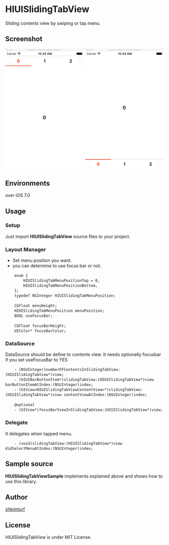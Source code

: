 # HIUISlidingTabView

Sliding contents view by swiping or tap menu.

## Screenshot

<img src="https://github.com/shkimturf/HIUISlidingTabView/blob/master/preview_top.gif" width="250" />
<img src="https://github.com/shkimturf/HIUISlidingTabView/blob/master/preview_bottom.gif" width="250" />

## Environments

over iOS 7.0

## Usage

### Setup

Just import **HIUISlidingTabView** source files to your project.

### Layout Manager

* Set menu position you want.
* you can determine to use focus bar or not.

``` objc
    enum {
        HIUISlidingTabMenuPositionTop = 0,
        HIUISlidingTabMenuPositionBottom,
    };
    typedef NSInteger HIUISlidingTabMenuPosition;

    CGFloat menuHeight;
    HIUISlidingTabMenuPosition menuPosition;
    BOOL useFocusBar;
    
    CGFloat focusBarHeight;
    UIColor* focusBarColor;
```

### DataSource

DataSource should be define to contents view.
It needs optionally focusbar if you set useFocusBar to YES

``` objc
    - (NSUInteger)numberOfContentsInSlidingTabView:(HIUISlidingTabView*)view;
    - (HIUIBarButtonItem*)slidingTabView:(HIUISlidingTabView*)view barButtonItemAtIndex:(NSUInteger)index;
    - (UIView<HIUISlidingTabViewContentView>*)slidingTabView:(HIUISlidingTabView*)view contentViewAtIndex:(NSUInteger)index;

    @optional
    - (UIView*)focusBarViewInSlidingTabView:(HIUISlidingTabView*)view;
```

### Delegate

It delegates when tapped menu.

``` objc
    - (void)slidingTabView:(HIUISlidingTabView*)view didSelectMenuAtIndex:(NSUInteger)index;
```

## Sample source

**HIUISlidingTabViewSample** implements explained above and shows how to use this library.

## Author

[shkimturf](https://github.com/shkimturf)

## License

HIUISlidingTabView is under MIT License.
